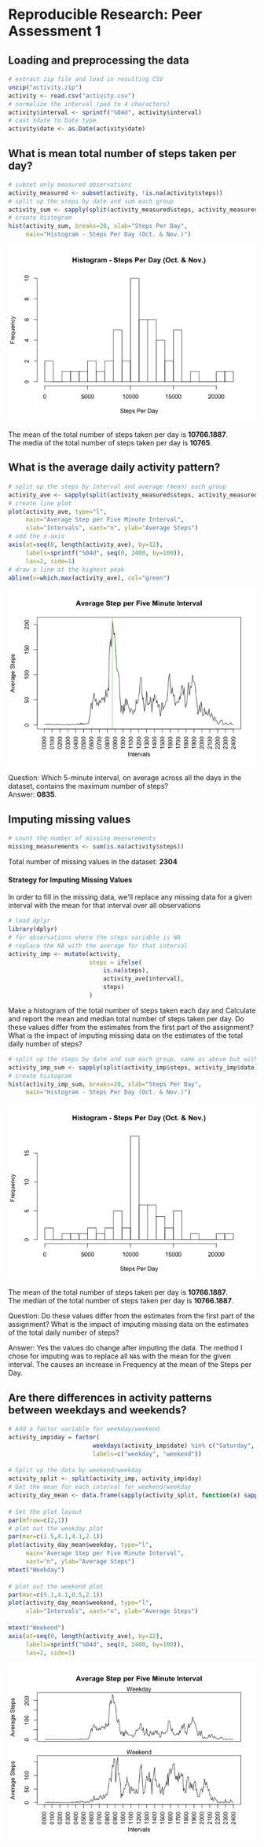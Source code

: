 # Reproducible Research: Peer Assessment 1


## Loading and preprocessing the data


```r
# extract zip file and load in resulting CSV
unzip("activity.zip")
activity <- read.csv("activity.csv")
# normalize the interval (pad to 4 characters)
activity$interval <- sprintf("%04d", activity$interval)
# cast $date to Date type
activity$date <- as.Date(activity$date)
```


## What is mean total number of steps taken per day?

```r
# subset only measured observations
activity_measured <- subset(activity, !is.na(activity$steps))
# split up the steps by date and sum each group
activity_sum <- sapply(split(activity_measured$steps, activity_measured$date), sum)
# create histogram
hist(activity_sum, breaks=20, xlab="Steps Per Day",
     main="Histogram - Steps Per Day (Oct. & Nov.)")
```

![](PA1_template_files/figure-html/unnamed-chunk-3-1.png) 

The mean of the total number of steps taken per day is **10766.1887**.  
The media of the total number of steps taken per day is **10765**.


## What is the average daily activity pattern?

```r
# split up the steps by interval and average (mean) each group
activity_ave <- sapply(split(activity_measured$steps, activity_measured$interval), mean)
# create line plot
plot(activity_ave, type="l",
     main="Average Step per Five Minute Interval",
     xlab="Intervals", xaxt="n", ylab="Average Steps")
# add the x-axis
axis(at=seq(0, length(activity_ave), by=12),
     labels=sprintf("%04d", seq(0, 2400, by=100)),
     las=2, side=1)
# draw a line at the highest peak
abline(v=which.max(activity_ave), col="green")
```

![](PA1_template_files/figure-html/unnamed-chunk-4-1.png) 

Question: Which 5-minute interval, on average across all the days in the dataset, contains the maximum number of steps?  
Answer: **0835**.


## Imputing missing values

```r
# count the number of missing measurements
missing_measurements <- sum(is.na(activity$steps))
```
Total number of missing values in the dataset: **2304**

#### Strategy for Imputing Missing Values
In order to fill in the missing data, we'll replace any missing data for a
given interval with the mean for that interval over all observations


```r
# load dplyr
library(dplyr)
# for observations where the steps variable is NA
# replace the NA with the average for that interval
activity_imp <- mutate(activity,
                       steps = ifelse(
                           is.na(steps),
                           activity_ave[interval],
                           steps)
                       )
```

Make a histogram of the total number of steps taken each day and Calculate and report the mean and median total number of steps taken per day. Do these values differ from the estimates from the first part of the assignment? What is the impact of imputing missing data on the estimates of the total daily number of steps?


```r
# split up the steps by date and sum each group, same as above but with the imputed data
activity_imp_sum <- sapply(split(activity_imp$steps, activity_imp$date), sum)
# create histogram
hist(activity_imp_sum, breaks=20, xlab="Steps Per Day",
     main="Histogram - Steps Per Day (Oct. & Nov.)")
```

![](PA1_template_files/figure-html/unnamed-chunk-7-1.png) 

The mean of the total number of steps taken per day is **10766.1887**.  
The median of the total number of steps taken per day is **10766.1887**.

Question: Do these values differ from the estimates from the first part of the assignment? What is the impact of imputing missing data on the estimates of the total daily number of steps?  

Answer: Yes the values do change after imputing the data. The method I chose for imputing was to replace all `NA`s with the mean for the given interval. The causes an increase in Frequency at the mean of the Steps per Day.

## Are there differences in activity patterns between weekdays and weekends?

```r
# Add a factor variable for weekday/weekend
activity_imp$day = factor(
                        weekdays(activity_imp$date) %in% c("Saturday", "Sunday"),
                        labels=c("weekday", "weekend"))

# Split up the data by weekend/weekday
activity_split <- split(activity_imp, activity_imp$day)
# Get the mean for each interval for weekend/weekday
activity_day_mean <- data.frame(sapply(activity_split, function(x) sapply(split(x$steps, x$interval), mean)))

# Set the plot layout
par(mfrow=c(2,1))
# plot out the weekday plot
par(mar=c(1.5,4.1,4.1,2.1))
plot(activity_day_mean$weekday, type="l",
     main="Average Step per Five Minute Interval",
     xaxt="n", ylab="Average Steps")
mtext("Weekday")

# plot out the weekend plot
par(mar=c(5.1,4.1,0.5,2.1))
plot(activity_day_mean$weekend, type="l",
     xlab="Intervals", xaxt="n", ylab="Average Steps")

mtext("Weekend")
axis(at=seq(0, length(activity_ave), by=12),
     labels=sprintf("%04d", seq(0, 2400, by=100)),
     las=2, side=1)
```

![](PA1_template_files/figure-html/unnamed-chunk-8-1.png) 
